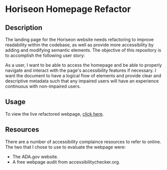 # Horiseon Homepage Refactor

## Description

The landing page for the Horiseon website needs refactoring to improve readability within the codebase, as well as provide more accessibility by adding and modifying semantic elements. The objective of this repository is to accomplish the following user story:

As a user, I want to be able to access the homepage and be able to properly navigate and interact with the page's accessibility features if necessary. I want the document to have a logical flow of elements and provide clear and descriptive metadata such that any impaired users will have an experience continuous with non-impaired users.

## Usage

To view the live refactored webpage, [click here](https://stellyes.github.io/horiseon-refactor).

## Resources

There are a number of accessibility complaince resources to refer to online. The two that I chose to use to evaluate the webpage were:

- The ADA.gov website.
- A free webpage audit from accessibilitychecker.org.
